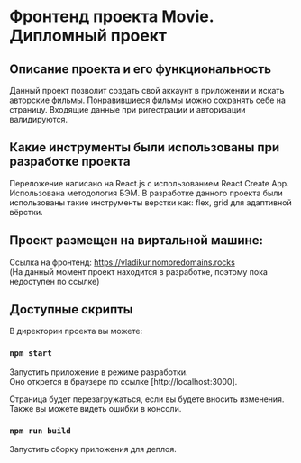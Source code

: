 # Фронтенд проекта Movie. Дипломный проект 

## Описание проекта и его функциональность
Данный проект позволит создать свой аккаунт в приложении и искать авторские фильмы. Понравившиеся фильмы можно сохранять себе на страницу. Входящие данные при ригестрации и авторизации валидируются.

## Какие инструменты были использованы при разработке проекта
Переложение написано на React.js с использованием React Create App. Использована методология БЭМ. В разработке данного проекта были использованы такие инструменты верстки как: flex, grid для адаптивной вёрстки.

## Проект размещен на виртальной машине:
Ссылка на фронтенд: https://vladikur.nomoredomains.rocks \
(На данный момент проект находится в разработке, поэтому пока недоступен по ссылке)

## Доступные скрипты

В директории проекта вы можете:

### `npm start`

Запустить приложение в режиме разработки.\
Оно открется в браузере по ссылке [http://localhost:3000].

Страница будет перезагружаться, если вы будете вносить изменения.\
Также вы можете видеть ошибки в консоли.

### `npm run build`

Запустить сборку приложения для деплоя.
